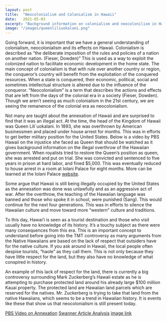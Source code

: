 ```yaml
---
layout: post
title:  "Neocolonialism and Colonialism in Hawaii"
date:   2021-05-03
excerpt: "Background information on colonialism and neocolonilism in Hawaii"
image: "/images/queenliliuokalani.png"
---
```

Going forward, it is important that we have a general understanding of colonialism, neocolonialism and its effects on Hawaii. 
Colonialism is described as “the deliberate imposition of the rules and policies of a nation on another nation. (Fieser, Dowden)” This is used as a way to exploit the colonized nation to facilitate economic development in the home state. The main concept of colonialism is that with rule over another country or region, the conqueror’s country will benefit from the exploitation of the conquered resources. When a state is conquered, their economic, political, social and sometimes intellectual structure is altered due to the influence of the conqueror. “Neocolonialism” is a term that describes the actions and effects that are left from the days of the colonial era in a society (Fieser, Dowden). Though we aren’t seeing as much colonialism in the 21st century, we are seeing the remanence of the colonial era as neocolonialism.

Not many are taught about the annexation of Hawaii and are surprised to find that it was an illegal act. At the time, the head of the Kingdom of Hawaii was Queen Lili`uokalani. In 1893, she was overthrown by American businessmen and placed under house arrest for months. This was in efforts to get better military position for the United States. Below is a video by PBS Hawaii on the injustice she faced as Queen that should be watched as it gives background information on the illegal overthrow of the Hawaiian government. When royalists tried to restore the Queen’s position as queen, she was arrested and put on trial. She was convicted and sentenced to five years in prison at hard labor, and fined $5,000. This was eventually reduced to house arrest in a room at Iolani Palace for eight months. More can be learned at the Iolani Palace [website](https://www.iolanipalace.org/history/queens-imprisonment/).

Some argue that Hawaii is still being illegally occupied by the United States as the annexation was done was unlawfully and as an aggressive act of war. After the overthrow, the teaching of the Hawaiian language was banned and those who spoke it in school, were punished (Sang). This would continue for the next four generations. This was in efforts to silence the Hawaiian culture and move toward more “western” culture and traditions. 

To this day, Hawai’i is seen as a tourist destination and those who visit usually have no knowledge of its history. It’s a touchy subject as there were many consequences from this era. This is an important concept to understand before going into the TMT controversy as many arguments from the Native Hawaiians are based on the lack of respect that outsiders have for the native culture. If you ask around in Hawaii, the local people often despise tourists, “haole” as they call them. This is not only because they have little respect for the land, but they also have no knowledge of what conspired in history. 

An example of this lack of respect for the land, there is currently a big controversy surrounding Mark Zuckerberg’s Hawaii estate as he is attempting to purchase protected land around his already large $100 million Kauai property. The protected land are Hawaiian land parcels which are reserved for the natives. Mr. Zuckerberg is trying to take that land from the native Hawaiians, which seems to be a trend in Hawaiian history. It is events like these that show us that neocolonialism is still present today.

[PBS Video on Annexation](https://hawaii.pbslearningmedia.org/resource/ha06.ush.ind.overthrow/the-overthrow-of-queen-liliuokalani/)
[Swanner Article Analysis](https://asokamoto.github.io/407FinalProject/blog/Swanners-Article/)
[image link](https://www.nhcohawaii.org/sermons/w-3-29-20-the-queens-meet-the-king/)
